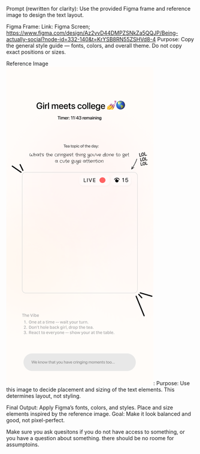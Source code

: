 Prompt (rewritten for clarity):
Use the provided Figma frame and reference image to design the text layout.

Figma Frame: 
Link: Figma Screen; https://www.figma.com/design/Az2vvD44DMPZSNkZa5QQJP/Being-actually-social?node-id=332-140&t=KrYSB8RN55ZSHVd8-4
Purpose: Copy the general style guide — fonts, colors, and overall theme.
Do not copy exact positions or sizes.

Reference Image ![Alt text](<Screen two-1.png>):
Purpose: Use this image to decide placement and sizing of the text elements.
This determines layout, not styling.

Final Output:
Apply Figma’s fonts, colors, and styles.
Place and size elements inspired by the reference image.
Goal: Make it look balanced and good, not pixel-perfect.


Make sure you ask quesitons if you do not have access to something, or you have a question about something. there should be no roome for assumptoins.